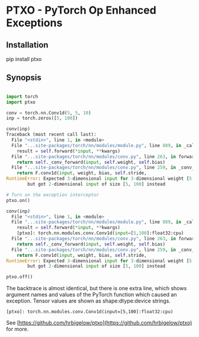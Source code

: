 # PTXO - PyTorch Op Enhanced Exceptions

## Installation

pip install ptxo

## Synopsis

```python

import torch
import ptxo

conv = torch.nn.Conv1d(5, 5, 10)
inp = torch.zeros([5, 100])

conv(inp)
Traceback (most recent call last):
  File "<stdin>", line 1, in <module>
  File "...site-packages/torch/nn/modules/module.py", line 889, in _call_impl
    result = self.forward(*input, **kwargs)
  File "...site-packages/torch/nn/modules/conv.py", line 263, in forward
    return self._conv_forward(input, self.weight, self.bias)
  File "...site-packages/torch/nn/modules/conv.py", line 259, in _conv_forward
    return F.conv1d(input, weight, bias, self.stride,
RuntimeError: Expected 3-dimensional input for 3-dimensional weight [5, 5, 10],\
        but got 2-dimensional input of size [5, 100] instead

# Turn on the exception interceptor
ptxo.on()

conv(inp)
  File "<stdin>", line 1, in <module>
  File "...site-packages/torch/nn/modules/module.py", line 889, in _call_impl
    result = self.forward(*input, **kwargs)
    [ptxo]: torch.nn.modules.conv.Conv1d(input=[5,100]:float32:cpu)
  File "...site-packages/torch/nn/modules/conv.py", line 263, in forward
    return self._conv_forward(input, self.weight, self.bias)
  File "...site-packages/torch/nn/modules/conv.py", line 259, in _conv_forward
    return F.conv1d(input, weight, bias, self.stride,
RuntimeError: Expected 3-dimensional input for 3-dimensional weight [5, 5, 10],\
        but got 2-dimensional input of size [5, 100] instead

ptxo.off()
```

The backtrace is almost identical, but there is one extra line, which shows
argument names and values of the PyTorch function which caused an exception.
Tensor values are shown as shape:dtype:device strings.

`[ptxo]: torch.nn.modules.conv.Conv1d(input=[5,100]:float32:cpu)`

See
[https://github.com/hrbigelow/ptxo](https://github.com/hrbigelow/ptxo)
for more.


